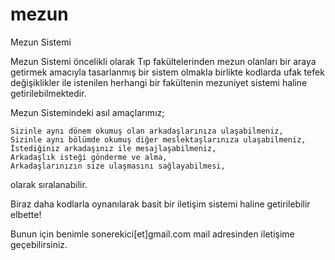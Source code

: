 # mezun
Mezun Sistemi

Mezun Sistemi öncelikli olarak Tıp fakültelerinden mezun olanları bir araya getirmek 
amacıyla tasarlanmış bir sistem olmakla birlikte kodlarda ufak tefek değişiklikler ile
istenilen herhangi bir fakültenin mezuniyet sistemi haline getirilebilmektedir.

Mezun Sistemindeki asıl amaçlarımız;

	Sizinle aynı dönem okumuş olan arkadaşlarınıza ulaşabilmeniz,
	Sizinle aynı bölümde okumuş diğer meslektaşlarınıza ulaşabilmeniz,
	İstediğiniz arkadaşınız ile mesajlaşabilmeniz,
	Arkadaşlık isteği gönderme ve alma,
	Arkadaşlarınızın size ulaşmasını sağlayabilmesi,

olarak sıralanabilir.

Biraz daha kodlarla oynanılarak basit bir iletişim sistemi haline getirilebilir elbette!

Bunun için benimle sonerekici[et]gmail.com mail adresinden iletişime geçebilirsiniz.
